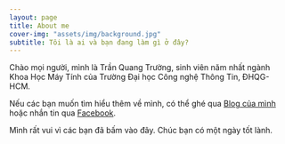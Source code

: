 ```yaml
---
layout: page
title: About me
cover-img: "assets/img/background.jpg"
subtitle: Tôi là ai và bạn đang làm gì ở đây?
---
```


Chào mọi người, mình là Trần Quang Trường, sinh viên năm nhất ngành Khoa Học Máy Tính của Trường Đại học Công nghệ Thông Tin, ĐHQG-HCM.

Nếu các bạn muốn tìm hiểu thêm về mình, có thể ghé qua [Blog của mình](https://qiocas.github.io/) hoặc nhắn tin qua [Facebook](https://www.facebook.com/TQTruong2006).

Mình rất vui vì các bạn đã bấm vào đây. Chúc bạn có một ngày tốt lành.